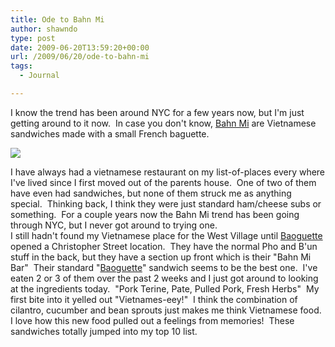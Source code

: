 ```yaml
---
title: Ode to Bahn Mi
author: shawndo
type: post
date: 2009-06-20T13:59:20+00:00
url: /2009/06/20/ode-to-bahn-mi
tags:
  - Journal

---
```

I know the trend has been around NYC for a few years now, but I'm just getting around to it now.  In case you don't know, [Bahn Mi][1] are Vietnamese sandwiches made with a small French baguette.

![](/images/2009/06/baoguette.jpg)

I have always had a vietnamese restaurant on my list-of-places every where I've lived since I first moved out of the parents house.  One of two of them have even had sandwiches, but none of them struck me as anything special.  Thinking back, I think they were just standard ham/cheese subs or something.  For a couple years now the Bahn Mi trend has been going through NYC, but I never got around to trying one.  
I still hadn't found my Vietnamese place for the West Village until [Baoguette][2] opened a Christopher Street location.  They have the normal Pho and B'un stuff in the back, but they have a section up front which is their "Bahn Mi Bar"  Their standard "[Baoguette][3]" sandwich seems to be the best one.  I've eaten 2 or 3 of them over the past 2 weeks and I just got around to looking at the ingredients today.  "Pork Terine, Pate, Pulled Pork, Fresh Herbs"  My first bite into it yelled out "Vietnames-eey!"  I think the combination of cilantro, cucumber and bean sprouts just makes me think Vietnamese food.  I love how this new food pulled out a feelings from memories!  These sandwiches totally jumped into my top 10 list.

 [1]: http://en.wikipedia.org/wiki/Bahn_mi
 [2]: http://www.menupages.com/restaurants/baoguette-pho-sho/
 [3]: http://baoguettecafe.com/menu.html
